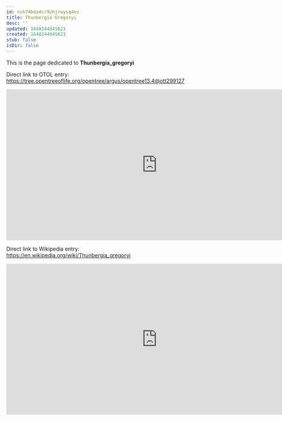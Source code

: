 ```yaml
---
id: nzh74bdadcr9zhjrwysq4ov
title: Thunbergia Gregoryi
desc: ''
updated: 1648144045623
created: 1648144045623
stub: false
isDir: false
---
```

This is the page dedicated to **Thunbergia_gregoryi**


Direct link to OTOL entry: https://tree.opentreeoflife.org/opentree/argus/opentree13.4@ott299127



<html>
    <body>
    <iframe src="https://tree.opentreeoflife.org/opentree/argus/opentree13.4@ott299127"
    width="800" height="400" frameborder="0" allowfullscreen> </iframe>
    </body>
</html>
    


Direct link to Wikipedia entry: https://en.wikipedia.org/wiki/Thunbergia_gregoryi



<html>
    <body>
    <iframe src="https://en.wikipedia.org/wiki/Thunbergia_gregoryi"
    width="800" height="400" frameborder="0" allowfullscreen> </iframe>
    </body>
</html>
    
